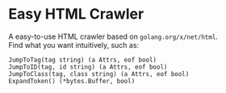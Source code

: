 # Easy HTML Crawler

A easy-to-use HTML crawler based on `golang.org/x/net/html`.  
Find what you want intuitively, such as:
```
JumpToTag(tag string) (a Attrs, eof bool)
JumpToID(tag, id string) (a Attrs, eof bool)
JumpToClass(tag, class string) (a Attrs, eof bool)
ExpandToken() (*bytes.Buffer, bool)
```